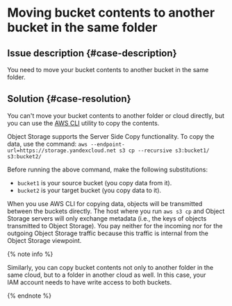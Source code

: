 # Moving bucket contents to another bucket in the same folder

## Issue description {#case-description}
You need to move your bucket contents to another bucket in the same folder.

## Solution {#case-resolution}
You can't move your bucket contents to another folder or cloud directly, but you can use the [AWS CLI](../../../storage/tools/aws-cli.md) utility to copy the contents.

Object Storage supports the Server Side Copy functionality.
To copy the data, use the command:
`aws --endpoint-url=https://storage.yandexcloud.net s3 cp --recursive s3:bucket1/ s3:bucket2/`

Before running the above command, make the following substitutions:
- `bucket1` is your source bucket (you copy data from it).
- `bucket2` is your target bucket (you copy data to it).

When you use AWS CLI for copying data, objects will be transmitted between the buckets directly.
The host where you run `aws s3 cp` and Object Storage servers will only exchange metadata (i.e., the keys of objects transmitted to Object Storage). You pay neither for the incoming nor for the outgoing Object Storage traffic because this traffic is internal from the Object Storage viewpoint.

{% note info %}

Similarly, you can copy bucket contents not only to another folder in the same cloud, but to a folder in another cloud as well.
In this case, your IAM account needs to have write access to both buckets.

{% endnote %}
